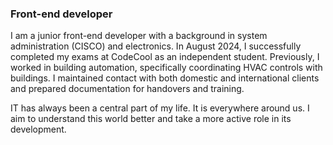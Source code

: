 <h3 align="left">Front-end developer</h3>
<p>I am a junior front-end developer with a background in system administration (CISCO) and electronics. In August 2024, I successfully completed my exams at CodeCool as an independent student. Previously, I worked in building automation, specifically coordinating HVAC controls with buildings. I maintained contact with both domestic and international clients and prepared documentation for handovers and training.</p>

<p>IT has always been a central part of my life. It is everywhere around us. I aim to understand this world better and take a more active role in its development.</p>
